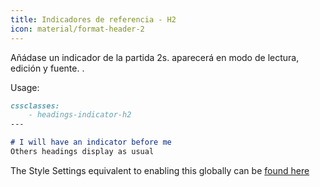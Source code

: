 ```yaml
---
title: Indicadores de referencia - H2
icon: material/format-header-2
---
```


Añádase un indicador de la partida 2s. aparecerá en modo de lectura, edición y fuente.
.

Usage:
```md
cssclasses:
    - headings-indicator-h2
---

# I will have an indicator before me
Others headings display as usual
```

The Style Settings equivalent to enabling this globally can be [found here](../../Style-Settings/Editor/Typography/headings/index.md#for-heading-2)